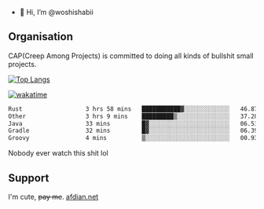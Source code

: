 - 👋 Hi, I’m @woshishabii

## Organisation

CAP(Creep Among Projects) is committed to doing all kinds of bullshit small projects.

[![Top Langs](https://github-readme-stats.vercel.app/api/top-langs/?username=woshishabii&layout=compact)](https://github.com/anuraghazra/github-readme-stats)

[![wakatime](https://wakatime.com/badge/user/34d02784-acc1-4a16-82d7-33fdb53c4ed6.svg)](https://wakatime.com/@34d02784-acc1-4a16-82d7-33fdb53c4ed6)


<!--START_SECTION:waka-->

```txt
Rust                  3 hrs 58 mins   ███████████▓░░░░░░░░░░░░░   46.87 %
Other                 3 hrs 9 mins    █████████▒░░░░░░░░░░░░░░░   37.28 %
Java                  33 mins         █▓░░░░░░░░░░░░░░░░░░░░░░░   06.51 %
Gradle                32 mins         █▓░░░░░░░░░░░░░░░░░░░░░░░   06.39 %
Groovy                4 mins          ▒░░░░░░░░░░░░░░░░░░░░░░░░   00.93 %
```

<!--END_SECTION:waka-->

Nobody ever watch this shit lol

## Support
I'm cute, ~~pay me~~.
[afdian.net](https://afdian.com/a/woshishabi)

<!---
woshishabii/woshishabii is a ✨ special ✨ repository because its `README.md` (this file) appears on your GitHub profile.
You can click the Preview link to take a look at your changes.
--->

